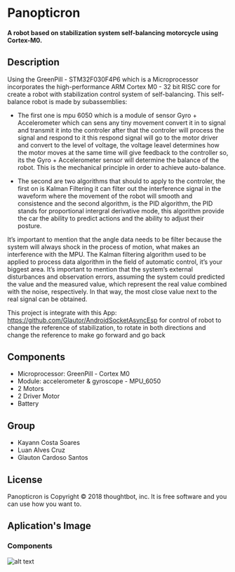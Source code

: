 # Panopticron
#### A robot based on stabilization system self-balancing motorcycle using Cortex-M0. 

## Description
Using the GreenPill - STM32F030F4P6 which is a Microprocessor incorporates the high-performance ARM Cortex M0 - 32 bit RISC core for create a robot with stabilization control system of self-balancing. This self-balance robot is made by subassemblies: 

* The first one is mpu 6050 which is a module of sensor Gyro + Accelerometer which can sens any tiny movement convert it in to signal and transmit it into the controler after that the controler will process the signal and respond to it this respond signal will go to the motor driver and convert to the level of voltage, the voltage leavel determines how the motor moves at the same time  will give feedback to the controller so, its the Gyro + Accelerometer sensor will determine the balance of the robot. This is the mechanical principle in order to achieve auto-balance.

* The second are two algorithms that should to apply to the controler, the first on is Kalman Filtering it can filter out the interference signal in the waveform where the movement of the robot will smooth and consistence and the second algorithm, is the PID algorithm, the PID stands for  proportional intergral derivative mode, this algorithm provide the car the ability to predict actions and the ability to adjust their posture. 

It’s important to mention that the angle data needs to be filter because the system will always shock in the process of motion, what makes an interference with the MPU. The Kalman filtering algorithm used to be applied to process data algorithm in the field of automatic control, it’s your biggest area. It’s important to mention that the system’s external disturbances and observation errors, assuming the system could predicted the value and the measured value, which represent the real value combined with the noise, respectively. In that way, the most close value next to the real signal can be obtained.

This project is integrate with this App: https://github.com/Glautor/AndroidSocketAsyncEsp
for control of robot to change the reference of stabilization, to rotate in both directions and change the reference to make go forward and go back


## Components
* Microprocessor: GreenPill - Cortex M0
* Module: accelerometer & gyroscope - MPU_6050
* 2 Motors
* 2 Driver Motor
* Battery

## Group
* Kayann Costa Soares
* Luan Alves Cruz
* Glauton Cardoso Santos

License
----------

Panopticron is Copyright © 2018 thoughtbot, inc. It is free software and you can use how you want to.

Aplication's Image
----------
### Components
![alt text](https://uploaddeimagens.com.br/images/001/771/395/full/photo_2018-12-10_10-46-39.jpg?1544449628)
